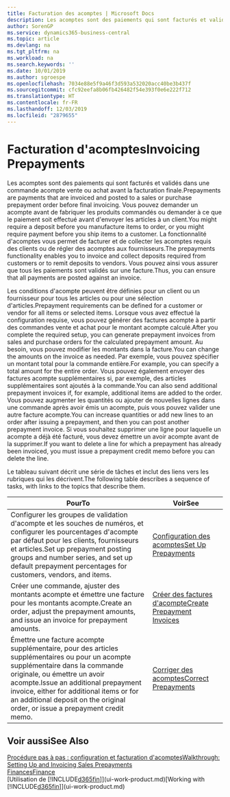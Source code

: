 ```yaml
---
title: Facturation des acomptes | Microsoft Docs
description: Les acomptes sont des paiements qui sont facturés et validés dans une commande acompte vente ou achat avant la facturation finale. Vous pouvez demander un acompte avant de fabriquer les produits commandés ou demander à ce que le paiement soit effectué avant d'envoyer les articles à un client. La fonctionnalité d'acomptes vous permet de facturer et de collecter les acomptes requis des clients ou de régler des acomptes aux fournisseurs. Vous pouvez ainsi vous assurer que tous les paiements sont validés sur une facture.
author: SorenGP
ms.service: dynamics365-business-central
ms.topic: article
ms.devlang: na
ms.tgt_pltfrm: na
ms.workload: na
ms.search.keywords: ''
ms.date: 10/01/2019
ms.author: sgroespe
ms.openlocfilehash: 7034e88e5f9a46f3d593a532020acc40be3b437f
ms.sourcegitcommit: cfc92eefa8b06fb426482f54e393f0e6e222f712
ms.translationtype: HT
ms.contentlocale: fr-FR
ms.lasthandoff: 12/03/2019
ms.locfileid: "2879655"
---
```

# <a name="invoicing-prepayments"></a><span data-ttu-id="abe06-106">Facturation d'acomptes</span><span class="sxs-lookup"><span data-stu-id="abe06-106">Invoicing Prepayments</span></span>
<span data-ttu-id="abe06-107">Les acomptes sont des paiements qui sont facturés et validés dans une commande acompte vente ou achat avant la facturation finale.</span><span class="sxs-lookup"><span data-stu-id="abe06-107">Prepayments are payments that are invoiced and posted to a sales or purchase prepayment order before final invoicing.</span></span> <span data-ttu-id="abe06-108">Vous pouvez demander un acompte avant de fabriquer les produits commandés ou demander à ce que le paiement soit effectué avant d'envoyer les articles à un client.</span><span class="sxs-lookup"><span data-stu-id="abe06-108">You might require a deposit before you manufacture items to order, or you might require payment before you ship items to a customer.</span></span> <span data-ttu-id="abe06-109">La fonctionnalité d'acomptes vous permet de facturer et de collecter les acomptes requis des clients ou de régler des acomptes aux fournisseurs.</span><span class="sxs-lookup"><span data-stu-id="abe06-109">The prepayments functionality enables you to invoice and collect deposits required from customers or to remit deposits to vendors.</span></span> <span data-ttu-id="abe06-110">Vous pouvez ainsi vous assurer que tous les paiements sont validés sur une facture.</span><span class="sxs-lookup"><span data-stu-id="abe06-110">Thus, you can ensure that all payments are posted against an invoice.</span></span>  

 <span data-ttu-id="abe06-111">Les conditions d'acompte peuvent être définies pour un client ou un fournisseur pour tous les articles ou pour une sélection d'articles.</span><span class="sxs-lookup"><span data-stu-id="abe06-111">Prepayment requirements can be defined for a customer or vendor for all items or selected items.</span></span> <span data-ttu-id="abe06-112">Lorsque vous avez effectué la configuration requise, vous pouvez générer des factures acompte à partir des commandes vente et achat pour le montant acompte calculé.</span><span class="sxs-lookup"><span data-stu-id="abe06-112">After you complete the required setup, you can generate prepayment invoices from sales and purchase orders for the calculated prepayment amount.</span></span> <span data-ttu-id="abe06-113">Au besoin, vous pouvez modifier les montants dans la facture.</span><span class="sxs-lookup"><span data-stu-id="abe06-113">You can change the amounts on the invoice as needed.</span></span> <span data-ttu-id="abe06-114">Par exemple, vous pouvez spécifier un montant total pour la commande entière.</span><span class="sxs-lookup"><span data-stu-id="abe06-114">For example, you can specify a total amount for the entire order.</span></span> <span data-ttu-id="abe06-115">Vous pouvez également envoyer des factures acompte supplémentaires si, par exemple, des articles supplémentaires sont ajoutés à la commande.</span><span class="sxs-lookup"><span data-stu-id="abe06-115">You can also send additional prepayment invoices if, for example, additional items are added to the order.</span></span> <span data-ttu-id="abe06-116">Vous pouvez augmenter les quantités ou ajouter de nouvelles lignes dans une commande après avoir émis un acompte, puis vous pouvez valider une autre facture acompte.</span><span class="sxs-lookup"><span data-stu-id="abe06-116">You can increase quantities or add new lines to an order after issuing a prepayment, and then you can post another prepayment invoice.</span></span> <span data-ttu-id="abe06-117">Si vous souhaitez supprimer une ligne pour laquelle un acompte a déjà été facturé, vous devez émettre un avoir acompte avant de la supprimer.</span><span class="sxs-lookup"><span data-stu-id="abe06-117">If you want to delete a line for which a prepayment has already been invoiced, you must issue a prepayment credit memo before you can delete the line.</span></span>  

 <span data-ttu-id="abe06-118">Le tableau suivant décrit une série de tâches et inclut des liens vers les rubriques qui les décrivent.</span><span class="sxs-lookup"><span data-stu-id="abe06-118">The following table describes a sequence of tasks, with links to the topics that describe them.</span></span>

|<span data-ttu-id="abe06-119">**Pour**</span><span class="sxs-lookup"><span data-stu-id="abe06-119">**To**</span></span>|<span data-ttu-id="abe06-120">**Voir**</span><span class="sxs-lookup"><span data-stu-id="abe06-120">**See**</span></span>|  
|------------|-------------|  
|<span data-ttu-id="abe06-121">Configurer les groupes de validation d'acompte et les souches de numéros, et configurer les pourcentages d'acompte par défaut pour les clients, fournisseurs et articles.</span><span class="sxs-lookup"><span data-stu-id="abe06-121">Set up prepayment posting groups and number series, and set up default prepayment percentages for customers, vendors, and items.</span></span>|[<span data-ttu-id="abe06-122">Configuration des acomptes</span><span class="sxs-lookup"><span data-stu-id="abe06-122">Set Up Prepayments</span></span>](finance-set-up-prepayments.md)|
|<span data-ttu-id="abe06-123">Créer une commande, ajuster des montants acompte et émettre une facture pour les montants acompte.</span><span class="sxs-lookup"><span data-stu-id="abe06-123">Create an order, adjust the prepayment amounts, and issue an invoice for prepayment amounts.</span></span>|[<span data-ttu-id="abe06-124">Créer des factures d'acompte</span><span class="sxs-lookup"><span data-stu-id="abe06-124">Create Prepayment Invoices</span></span>](finance-how-to-create-prepayment-invoices.md)|  
|<span data-ttu-id="abe06-125">Émettre une facture acompte supplémentaire, pour des articles supplémentaires ou pour un acompte supplémentaire dans la commande originale, ou émettre un avoir acompte.</span><span class="sxs-lookup"><span data-stu-id="abe06-125">Issue an additional prepayment invoice, either for additional items or for an additional deposit on the original order, or issue a prepayment credit memo.</span></span>|[<span data-ttu-id="abe06-126">Corriger des acomptes</span><span class="sxs-lookup"><span data-stu-id="abe06-126">Correct Prepayments</span></span>](finance-how-to-correct-prepayments.md)|  

## <a name="see-also"></a><span data-ttu-id="abe06-127">Voir aussi</span><span class="sxs-lookup"><span data-stu-id="abe06-127">See Also</span></span>  
[<span data-ttu-id="abe06-128">Procédure pas à pas : configuration et facturation d'acomptes</span><span class="sxs-lookup"><span data-stu-id="abe06-128">Walkthrough: Setting Up and Invoicing Sales Prepayments</span></span>](walkthrough-setting-up-and-invoicing-sales-prepayments.md)  
[<span data-ttu-id="abe06-129">Finances</span><span class="sxs-lookup"><span data-stu-id="abe06-129">Finance</span></span>](finance.md)  
<span data-ttu-id="abe06-130">[Utilisation de [!INCLUDE[d365fin](includes/d365fin_md.md)]](ui-work-product.md)</span><span class="sxs-lookup"><span data-stu-id="abe06-130">[Working with [!INCLUDE[d365fin](includes/d365fin_md.md)]](ui-work-product.md)</span></span>
